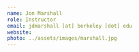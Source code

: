 ```yaml
---
name: Jon Marshall
role: Instructor
email: jdmarshall [at] berkeley [dot] edu
website:
photo: ../assets/images/marshall.jpg
---
```

